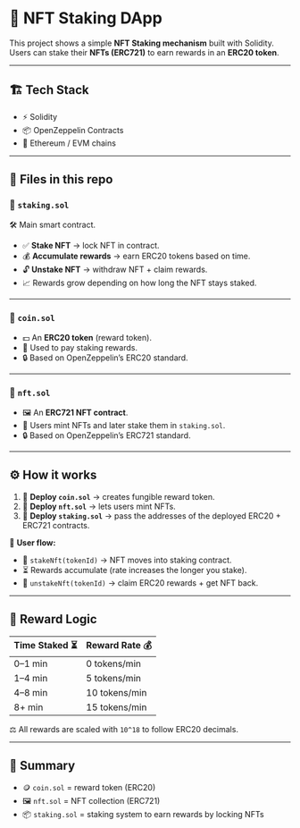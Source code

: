 # 🎉 NFT Staking DApp  

This project shows a simple **NFT Staking mechanism** built with Solidity.  
Users can stake their **NFTs (ERC721)** to earn rewards in an **ERC20 token**.  

---

## 🏗️ Tech Stack  
- ⚡ Solidity  
- 📦 OpenZeppelin Contracts  
- 🔗 Ethereum / EVM chains  

---

## 📂 Files in this repo  

### 📌 `staking.sol`  
🛠️ Main smart contract.  
- ✅ **Stake NFT** → lock NFT in contract.  
- 💰 **Accumulate rewards** → earn ERC20 tokens based on time.  
- 🔓 **Unstake NFT** → withdraw NFT + claim rewards.  
- 📈 Rewards grow depending on how long the NFT stays staked.  

---

### 💎 `coin.sol`  
- 💵 An **ERC20 token** (reward token).  
- 🎁 Used to pay staking rewards.  
- 🔒 Based on OpenZeppelin’s ERC20 standard.  

---

### 🎨 `nft.sol`  
- 🖼️ An **ERC721 NFT contract**.  
- 👤 Users mint NFTs and later stake them in `staking.sol`.  
- 🔒 Based on OpenZeppelin’s ERC721 standard.  

---

## ⚙️ How it works  

1. 🚀 **Deploy `coin.sol`** → creates fungible reward token.  
2. 🎨 **Deploy `nft.sol`** → lets users mint NFTs.  
3. 🔗 **Deploy `staking.sol`** → pass the addresses of the deployed ERC20 + ERC721 contracts.  

👥 **User flow:**  
- 🏦 `stakeNft(tokenId)` → NFT moves into staking contract.  
- ⏳ Rewards accumulate (rate increases the longer you stake).  
- 🎁 `unstakeNft(tokenId)` → claim ERC20 rewards + get NFT back.  

---

## 🧮 Reward Logic  

| Time Staked ⏳ | Reward Rate 💰 |
|---------------|----------------|
| 0–1 min       | 0 tokens/min   |
| 1–4 min       | 5 tokens/min   |
| 4–8 min       | 10 tokens/min  |
| 8+ min        | 15 tokens/min  |

⚖️ All rewards are scaled with `10^18` to follow ERC20 decimals.  

---

## 📖 Summary  

- 🪙 `coin.sol` = reward token (ERC20)  
- 🖼️ `nft.sol` = NFT collection (ERC721)  
- 📦 `staking.sol` = staking system to earn rewards by locking NFTs  
